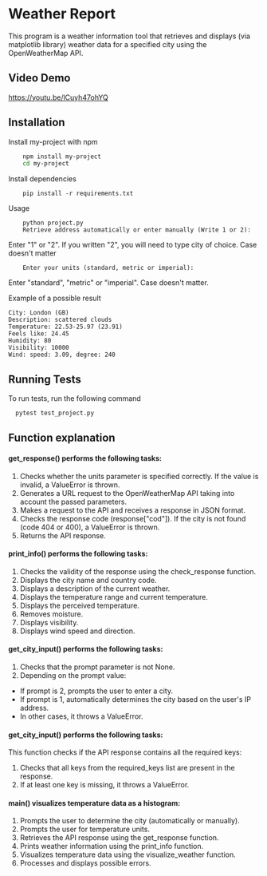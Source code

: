 # Weather Report

This program is a weather information tool that retrieves and displays (via matplotlib library) weather data for a specified city using the OpenWeatherMap API. 

## Video Demo

https://youtu.be/lCuyh47ohYQ



## Installation

Install my-project with npm

```bash
    npm install my-project
    cd my-project
```  
Install dependencies
```
    pip install -r requirements.txt
```
Usage
```
    python project.py
    Retrieve address automatically or enter manually (Write 1 or 2):
```
Enter "1" or "2". If you written "2", you will need to type city of choice. Case doesn't matter 
```
    Enter your units (standard, metric or imperial): 
```
Enter "standard", "metric" or "imperial". Case doesn't matter.

Example of a possible result
```
City: London (GB)
Description: scattered clouds
Temperature: 22.53-25.97 (23.91)
Feels like: 24.45
Humidity: 80
Visibility: 10000
Wind: speed: 3.09, degree: 240
```
## Running Tests

To run tests, run the following command

```bash
  pytest test_project.py
```


## Function explanation

#### get_response() performs the following tasks:

1. Checks whether the units parameter is specified correctly. If the value is invalid, a ValueError is thrown.
2. Generates a URL request to the OpenWeatherMap API taking into account the passed parameters.
3. Makes a request to the API and receives a response in JSON format.
4. Checks the response code (response["cod"]). If the city is not found (code 404 or 400), a ValueError is thrown.
5. Returns the API response.

#### print_info() performs the following tasks:
1. Checks the validity of the response using the check_response function.
2. Displays the city name and country code.
3. Displays a description of the current weather.
4. Displays the temperature range and current temperature.
5. Displays the perceived temperature.
6. Removes moisture.
7. Displays visibility.
8. Displays wind speed and direction.

#### get_city_input() performs the following tasks:
1. Checks that the prompt parameter is not None.
2. Depending on the prompt value:
- If prompt is 2, prompts the user to enter a city.
- If prompt is 1, automatically determines the city based on the user's IP address.
- In other cases, it throws a ValueError.

#### get_city_input() performs the following tasks:
This function checks if the API response contains all the required keys:

1. Checks that all keys from the required_keys list are present in the response.
2. If at least one key is missing, it throws a ValueError.

#### main() visualizes temperature data as a histogram:
1. Prompts the user to determine the city (automatically or manually).
2. Prompts the user for temperature units.
3. Retrieves the API response using the get_response function.
4. Prints weather information using the print_info function.
5. Visualizes temperature data using the visualize_weather function.
6. Processes and displays possible errors.
